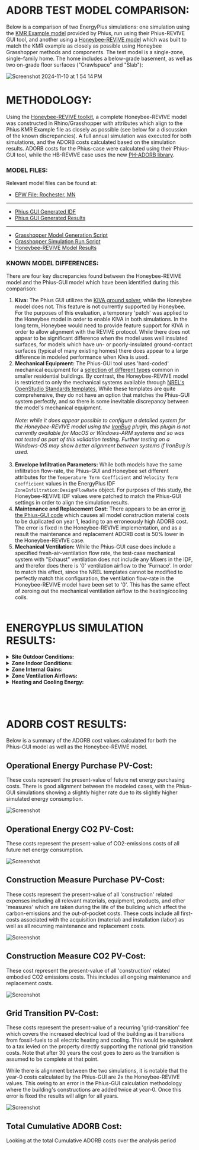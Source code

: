 # ADORB TEST MODEL COMPARISON:

Below is a comparison of two EnergyPlus simulations: one simulation using the [KMR Example model](https://github.com/Phius-ResearchComittee/REVIVE/releases/tag/v24.2.0) provided by Phius, run using their Phius-REVIVE GUI tool, and another using a [Honeybee-REVIVE model](https://github.com/PH-Tools/honeybee_REVIVE_grasshopper/blob/main/tests/phius_rv2024_model.hbjson) which was built to match the KMR example as closely as possible using Honeybee Grasshopper methods and components. The test model is a single-zone, single-family home. The home includes a below-grade basement, as well as two on-grade floor surfaces ("Crawlspace" and "Slab"):

![Screenshot 2024-11-10 at 1 54 14 PM](https://github.com/user-attachments/assets/16ee8959-04b4-4815-8975-660c6f56d87b)

# METHODOLOGY:
Using the [Honeybee-REVIVE toolkit](https://github.com/PH-Tools/honeybee_REVIVE_grasshopper/tree/main), a complete Honeybee-REVIVE model was constructed in Rhino/Grasshopper with attributes which align to the Phius KMR Example file as closely as possible (see below for a discussion of the known discrepancies). A full annual simulation was executed for both simulations, and the ADORB costs calculated based on the simulation results. ADORB costs for the Phius-case were calculated using their Phius-GUI tool, while the HB-REVIVE case uses the new [PH-ADORB library](https://github.com/PH-Tools/PH_ADORB).

### MODEL FILES:
Relevant model files can be found at:
- [EPW File: Rochester, MN](https://github.com/PH-Tools/honeybee_REVIVE_grasshopper/tree/main/tests/_source_weather/USA_MN_Rochester.Intl.AP.726440_TMY3)
- - -
- [Phius GUI Generated IDF](https://github.com/PH-Tools/honeybee_REVIVE_grasshopper/tree/main/tests/adorb/phius_gui)
- [Phius GUI Generated Results](https://github.com/PH-Tools/honeybee_REVIVE_grasshopper/tree/main/tests/adorb/phius_gui/results)
- - - 
- [Grasshopper Model Generation Script](https://github.com/PH-Tools/honeybee_REVIVE_grasshopper/blob/main/tests/phius_rv2024_model.gh)
- [Grasshopper Simulation Run Script](https://github.com/PH-Tools/honeybee_REVIVE_grasshopper/blob/main/tests/phius_rv2024_simulate_ADORB.gh)
- [Honeybee-REVIVE Model Results](https://github.com/PH-Tools/honeybee_REVIVE_grasshopper/blob/main/tests/adorb/hbrv/hb_revive_ADORB_results)


### KNOWN MODEL DIFFERENCES:
There are four key discrepancies found between the Honeybee-REVIVE model and the Phius-GUI model which have been identified during this comparison:
1. **Kiva:** The Phius GUI utilizes the [KIVA ground solver](https://kiva.readthedocs.io/en/stable/), while the Honeybee model does not. This feature is not currently supported by Honeybee. For the purposes of this evaluation, a temporary 'patch' was applied to the Honeybee model in order to enable KIVA in both simulations. In the long term, Honeybee would need to provide feature support for KIVA in order to allow alignment with the REVIVE protocol. While there does not appear to be significant difference when the model uses well insulated surfaces, for models which have un- or poorly-insulated ground-contact surfaces (typical of many existing homes) there does appear to a large difference in modeled performance when Kiva is used.
1. **Mechanical Equipment:** The Phius-GUI tool uses 'hard-coded' mechanical equipment for a [selection of different types](https://github.com/Phius-ResearchComittee/REVIVE/blob/5ddd9cc7f55639071ac35f9b1701c286b68b1ca6/REVIVE2024/hvac.py#L106) common in smaller residential buildings. By contrast, the Honeybee-REVIVE model is restricted to only the mechanical systems available through [NREL's OpenStudio Standards templates.](https://github.com/NREL/openstudio-standards) While these templates are quite comprehensive, they do not have an option that matches the Phius-GUI system perfectly, and so there is some inevitable discrepancy between the model's mechanical equipment. </br></br>
*Note: while it does appear possible to configure a detailed system for the Honeybee-REVIVE model using the [IronBug](https://github.com/MingboPeng/Ironbug) plugin, this plugin is not currently available for MacOS or Windows-ARM systems and so was not tested as part of this validation testing. Further testing on a Windows-OS may show better alignment between systems if IronBug is used.*</br></br>
1. **Envelope Infiltration Parameters:** While both models have the same infiltration flow-rate, the Phius-GUI and Honeybee set different attributes for the `Temperature Term Coefficient` and `Velocity Term Coefficient` values in the EnergyPlus IDF `ZoneInfiltration:DesignFlowRate` object. For purposes of this study, the Honeybee-REVIVE IDF values were patched to match the Phius-GUI settings in order to align the simulation results. 
1. **Maintenance and Replacement Cost:** There appears to be an error [in the Phius-GUI code](https://github.com/Phius-ResearchComittee/REVIVE/blob/5ddd9cc7f55639071ac35f9b1701c286b68b1ca6/REVIVE2024/simulate.py#L1067) which causes all model construction material costs to be duplicated on year 1, leading to an erroneously high ADORB cost. The error is fixed in the Honeybee-REVIVE implementation, and as a result the maintenance and replacement ADORB cost is 50% lower in the Honeybee-REVIVE case.
1. **Mechanical Ventilation:** While the Phius-GUI case does include a specified fresh-air-ventilation flow rate, the test-case mechanical system with "Exhaust" ventilation does not include any Mixers in the IDF, and therefor does there is '0' ventilation airflow to the 'Furnace'. In order to match this effect, since the NREL templates cannot be modified to perfectly match this configuration, the ventilation flow-rate in the Honeybee-REVIVE model have been set to '0'. This has the same effect of zeroing out the mechanical ventilation airflow to the heating/cooling coils.
</br></br>


# ENERGYPLUS SIMULATION RESULTS:

<details>
<summary><strong>Site Outdoor Conditions:</strong></summary>

As shown, the outdoor boundary conditions for both simulations are identical. Both simulation runs use EPW data from [Rochester, MN.](https://github.com/PH-Tools/honeybee_REVIVE_grasshopper/tree/main/tests/_source_weather/USA_MN_Rochester.Intl.AP.726440_TMY3)

![Screenshot](./energy_plus/png/site_outdoor_air_drybulb_temperature.png)
![Screenshot](./energy_plus/png/site_outdoor_air_relative_humidity.png)
![Screenshot](./energy_plus/png/site_outdoor_air_wetbulb_temperature.png)

</details>

<details>
<summary><strong>Zone Indoor Conditions:</strong></summary>

The simulated interior air conditions of both simulations show good alignment across both summer and winter. As a result of differences in the mechanical system components, the Phius-GUI model does show slightly warmer interior temperatures, and as a result also slightly less humid conditions through the year. It is not clear where this difference derives from, but it is small enough that we do not feel it affects the final results in a significant way. This may be area for further testing and analysis to determine what is causing this difference. 

![Screenshot](./energy_plus/png/zone_mean_air_temperature.png)
![Screenshot](./energy_plus/png/zone_air_relative_humidity.png)

</details>

<details>
<summary><strong>Zone Internal Gains:</strong></summary>

Lighting, Occupancy, and Appliances follow the same pattern in both the Phius-GUI and Honeybee-REVIVE models. One notable difference is that Honeybee-REVIVE models all of the appliances as 'OtherEquipment', rather than "ElectricEquipment" which makes direct comparison challenging.

![Screenshot](./energy_plus/png/zone_lights_electricity_energy.png)
![Screenshot](./energy_plus/png/zone_people_total_heating_energy.png)
![Screenshot](./energy_plus/png/zone_electric_equipment_electricity_energy.png)

</details>

<details>
<summary><strong>Zone Ventilation Airflows:</strong></summary>

Airflows for Mechanical, Infiltration, and Windows are aligned across both models. Note that the Phius test case uses a 'Exhaust' only ventilation configuration and therefor the Mechanical Ventilation is zero'd out. 

![Screenshot](./energy_plus/png/zone_mechanical_ventilation_standard_density_volume_flow_rate.png)
![Screenshot](./energy_plus/png/zone_infiltration_standard_density_volume_flow_rate.png)
![Screenshot](./energy_plus/png/zone_ventilation_standard_density_volume_flow_rate.png)

</details>

<details>
<summary><strong>Heating and Cooling Energy:</strong></summary>

As shown, the models show good alignment for heating and cooling energy consumption during both summer and winter. As noted above, the Honeybee-REVIVE model does appear to have slightly higher summertime temperatures, amd slightly lower cooling energy consumption. This may be the result of a sensor or thermostat configuration and may be a place for further refinement and study. However, the difference appears to be minor and does not significantly affect the final ADORB calculation results. 

![Screenshot](./energy_plus/png/heating_coil_natural_gas_energy.png)
![Screenshot](./energy_plus/png/cooling_coil_electricity_energy.png)


</details>

</br></br>

# ADORB COST RESULTS:
Below is a summary of the ADORB cost values calculated for both the Phius-GUI model as well as the Honeybee-REVIVE model. 


## Operational Energy Purchase PV-Cost:
These costs represent the present-value of future net energy purchasing costs. There is good alignment between the modeled cases, with the Phius-GUI simulations showing a slightly higher rate due to its slightly higher simulated energy consumption. 

![Screenshot](./adorb_cost/png/energy_purchase_cost.png)

## Operational Energy CO2 PV-Cost:
These costs represent the present-value of CO2-emissions costs of all future net energy consumption.

![Screenshot](./adorb_cost/png/energy_CO2_cost.png)


## Construction Measure Purchase PV-Cost:
These costs represent the present-value of all 'construction' related expenses including all relevant materials, equipment, products, and other 'measures' which are taken during the life of the building which affect the carbon-emissions and the out-of-pocket costs. These costs include all first-costs associated with the acquisition (material) and installation (labor) as well as all recurring maintenance and replacement costs.

![Screenshot](./adorb_cost/png/construction_purchase_cost.png)


## Construction Measure CO2 PV-Cost:
These cost represent the present-value of all 'construction' related embodied CO2 emissions costs. This includes all ongoing maintenance and replacement costs. 

![Screenshot](./adorb_cost/png/construction_CO2_cost.png)


## Grid Transition PV-Cost:
These costs represent the present-value of a recurring 'grid-transition' fee which covers the increased electrical load of the building as it transitions from fossil-fuels to all electric heating and cooling. This would be equivalent to a tax levied on the property directly supporting the national grid transition costs. Note that after 30 years the cost goes to zero as the transition is assumed to be complete at that point.

While there is alignment between the two simulations, it is notable that the year-0 costs calculated by the Phius-GUI are 2x the Honeybee-REVIVE values. This owing to an error in the Phius-GUI calculation methodology where the building's constructions are added twice at year-0. Once this error is fixed the results will align for all years.

![Screenshot](./adorb_cost/png/grid_transition_cost.png)


## Total Cumulative ADORB Cost:
Looking at the total Cumulative ADORB costs over the analysis period


